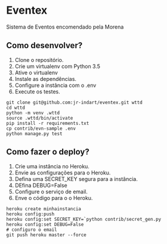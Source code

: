 # Eventex

Sistema de Eventos encomendado pela Morena

## Como desenvolver?
1. Clone o repositório.
2. Crie um virtualenv com Python 3.5
3. Ative o virtualenv
4. Instale as dependências.
5. Configure a instância com o .env
6. Execute os testes.

```console
git clone git@github.com:jr-indart/eventex.git wttd
cd wttd
python -m venv .wttd
source .wttd/bin/activate
pip install -r requirements.txt
cp contrib/evn-sample .env
python manage.py test
```

## Como fazer o deploy?

1. Crie uma instância no Heroku.
2. Envie as configurações para o Heroku.
3. Defina uma SECRET_KEY segura para a instância.
4. DEfina DEBUG=False
5. Configure o serviço de email.
6. Enve o código para o o Heroku.

```console
heroku create minhainstancia
heroku config:push
heroku config:set SECRET_KEY=`python contrib/secret_gen.py
heroku config:set DEBUG=False
# configuro o email
git push heroku master --force
```
